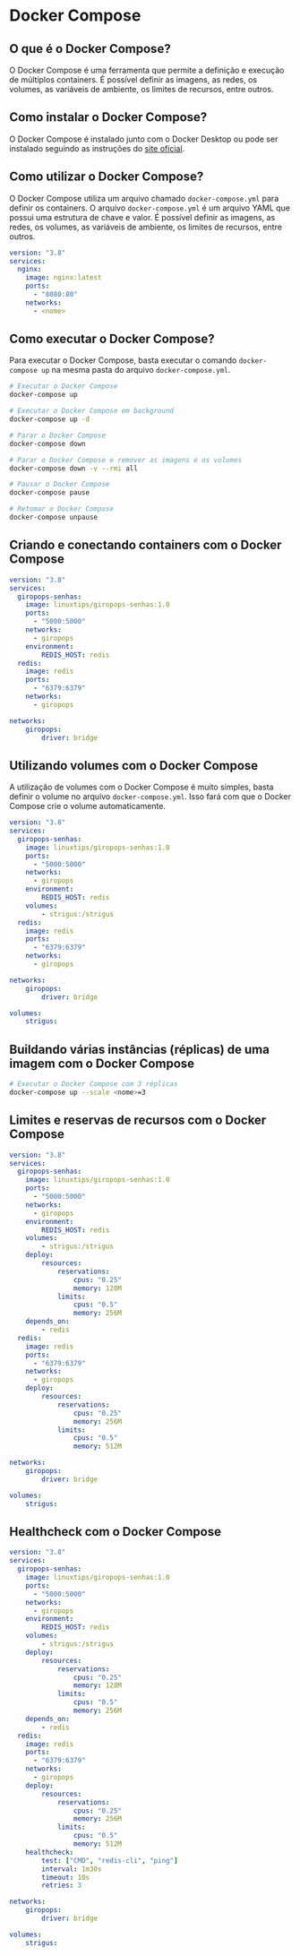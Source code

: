 # Docker Compose

## O que é o Docker Compose?

O Docker Compose é uma ferramenta que permite a definição e execução de múltiplos containers. É possível definir as imagens, as redes, os volumes, as variáveis de ambiente, os limites de recursos, entre outros.

## Como instalar o Docker Compose?

O Docker Compose é instalado junto com o Docker Desktop ou pode ser instalado seguindo as instruções do [site oficial](https://docs.docker.com/compose/install/linux/).

## Como utilizar o Docker Compose?

O Docker Compose utiliza um arquivo chamado `docker-compose.yml` para definir os containers. O arquivo `docker-compose.yml` é um arquivo YAML que possui uma estrutura de chave e valor. É possível definir as imagens, as redes, os volumes, as variáveis de ambiente, os limites de recursos, entre outros.

```yaml
version: "3.8"
services:
  nginx:
    image: nginx:latest
    ports:
      - "8080:80"
    networks:
      - <nome>
```

## Como executar o Docker Compose?

Para executar o Docker Compose, basta executar o comando `docker-compose up` na mesma pasta do arquivo `docker-compose.yml`.

```bash
# Executar o Docker Compose
docker-compose up

# Executar o Docker Compose em background
docker-compose up -d

# Parar o Docker Compose
docker-compose down

# Parar o Docker Compose e remover as imagens e os volumes
docker-compose down -v --rmi all

# Pausar o Docker Compose
docker-compose pause

# Retomar o Docker Compose
docker-compose unpause
```

## Criando e conectando containers com o Docker Compose

```yaml
version: "3.8"
services:
  giropops-senhas:
    image: linuxtips/giropops-senhas:1.0
    ports:
      - "5000:5000"
    networks:
      - giropops
    environment:
        REDIS_HOST: redis
  redis:
    image: redis
    ports:
      - "6379:6379"
    networks:
      - giropops

networks:
    giropops:
        driver: bridge
```

## Utilizando volumes com o Docker Compose

A utilização de volumes com o Docker Compose é muito simples, basta definir o volume no arquivo `docker-compose.yml`. Isso fará com que o Docker Compose crie o volume automaticamente.

```yaml
version: "3.8"
services:
  giropops-senhas:
    image: linuxtips/giropops-senhas:1.0
    ports:
      - "5000:5000"
    networks:
      - giropops
    environment:
        REDIS_HOST: redis
    volumes:
        - strigus:/strigus
  redis:
    image: redis
    ports:
      - "6379:6379"
    networks:
      - giropops

networks:
    giropops:
        driver: bridge

volumes:
    strigus:
```

## Buildando várias instâncias (réplicas) de uma imagem com o Docker Compose

```bash
# Executar o Docker Compose com 3 réplicas
docker-compose up --scale <nome>=3
```

## Limites e reservas de recursos com o Docker Compose

```yaml
version: "3.8"
services:
  giropops-senhas:
    image: linuxtips/giropops-senhas:1.0
    ports:
      - "5000:5000"
    networks:
      - giropops
    environment:
        REDIS_HOST: redis
    volumes:
        - strigus:/strigus
    deploy:
        resources:
            reservations:
                cpus: "0.25"
                memory: 128M
            limits:
                cpus: "0.5"
                memory: 256M
    depends_on:
        - redis
  redis:
    image: redis
    ports:
      - "6379:6379"
    networks:
      - giropops
    deploy:
        resources:
            reservations:
                cpus: "0.25"
                memory: 256M
            limits:
                cpus: "0.5"
                memory: 512M

networks:
    giropops:
        driver: bridge

volumes:
    strigus:
```

## Healthcheck com o Docker Compose

```yaml
version: "3.8"
services:
  giropops-senhas:
    image: linuxtips/giropops-senhas:1.0
    ports:
      - "5000:5000"
    networks:
      - giropops
    environment:
        REDIS_HOST: redis
    volumes:
        - strigus:/strigus
    deploy:
        resources:
            reservations:
                cpus: "0.25"
                memory: 128M
            limits:
                cpus: "0.5"
                memory: 256M
    depends_on:
        - redis
  redis:
    image: redis
    ports:
      - "6379:6379"
    networks:
      - giropops
    deploy:
        resources:
            reservations:
                cpus: "0.25"
                memory: 256M
            limits:
                cpus: "0.5"
                memory: 512M
    healthcheck:
        test: ["CMD", "redis-cli", "ping"]
        interval: 1m30s
        timeout: 10s
        retries: 3

networks:
    giropops:
        driver: bridge

volumes:
    strigus:
```
